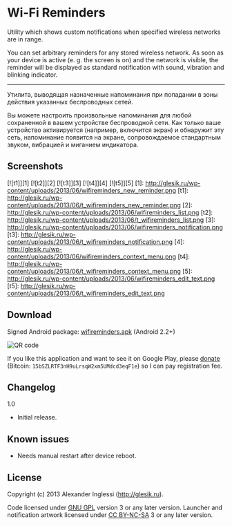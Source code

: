 # Wi-Fi Reminders

Utility which shows custom notifications when specified wireless networks are in range.

You can set arbitrary reminders for any stored wireless network. As soon as your device is active (e. g. the screen is on) and the network is visible, the reminder will be displayed as standard notification with sound, vibration and blinking indicator.

---

Утилита, выводящая назначенные напоминания при попадании в зоны действия указанных беспроводных сетей.

Вы можете настроить произвольные напоминания для любой сохраненной в вашем устройстве беспроводной сети. Как только ваше устройство активируется (например, включится экран) и обнаружит эту сеть, напоминание появится на экране, сопровождаемое стандартным звуком, вибрацией и миганием индикатора.

## Screenshots

[![t1]][1] [![t2]][2] [![t3]][3] [![t4]][4] [![t5]][5]
[1]: http://glesik.ru/wp-content/uploads/2013/06/wifireminders_new_reminder.png
[t1]: http://glesik.ru/wp-content/uploads/2013/06/t_wifireminders_new_reminder.png
[2]: http://glesik.ru/wp-content/uploads/2013/06/wifireminders_list.png
[t2]: http://glesik.ru/wp-content/uploads/2013/06/t_wifireminders_list.png
[3]: http://glesik.ru/wp-content/uploads/2013/06/wifireminders_notification.png
[t3]: http://glesik.ru/wp-content/uploads/2013/06/t_wifireminders_notification.png
[4]: http://glesik.ru/wp-content/uploads/2013/06/wifireminders_context_menu.png
[t4]: http://glesik.ru/wp-content/uploads/2013/06/t_wifireminders_context_menu.png
[5]: http://glesik.ru/wp-content/uploads/2013/06/wifireminders_edit_text.png
[t5]: http://glesik.ru/wp-content/uploads/2013/06/t_wifireminders_edit_text.png

## Download

Signed Android package: [wifireminders.apk](http://glesik.ru/playground/android/wifireminders.apk) (Android 2.2+)

![QR code](http://glesik.ru/playground/android/wifireminders_qr.png "QR code")

If you like this application and want to see it on Google Play, please [donate](https://www.paypal.com/cgi-bin/webscr?cmd=_s-xclick&hosted_button_id=8RNEWF8QHQHTN) (Bitcoin: `15bSZLRTF3nH9uLrsqW2xm5UMdcd3eqF1e`) so I can pay registration fee.

## Changelog

1.0

 * Initial release.

## Known issues

* Needs manual restart after device reboot.

## License

Copyright (c) 2013 Alexander Inglessi (http://glesik.ru).

Code licensed under [GNU GPL](http://www.gnu.org/licenses/gpl.html) version 3 or any later version. Launcher and notification artwork licensed under [CC BY-NC-SA](http://creativecommons.org/licenses/by-nc-sa/3.0/) 3 or any later version.
